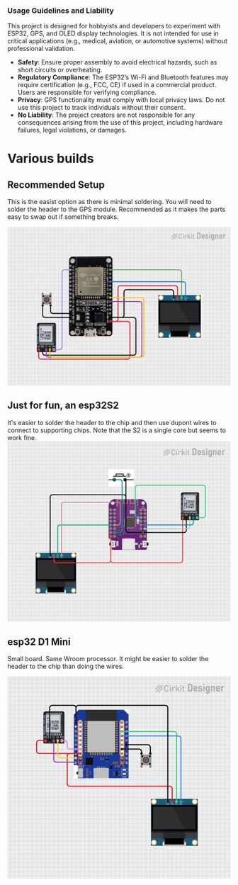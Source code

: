 
### Usage Guidelines and Liability
This project is designed for hobbyists and developers to experiment with ESP32, GPS, and OLED display technologies.  It is not intended for use in critical applications (e.g., medical, aviation, or automotive systems) without professional validation.

- **Safety**: Ensure proper assembly to avoid electrical hazards, such as short circuits or overheating.
- **Regulatory Compliance**: The ESP32’s Wi-Fi and Bluetooth features may require certification (e.g., FCC, CE) if used in a commercial product. Users are responsible for verifying compliance.
- **Privacy**: GPS functionality must comply with local privacy laws. Do not use this project to track individuals without their consent.
- **No Liability**: The project creators are not responsible for any consequences arising from the use of this project, including hardware failures, legal violations, or damages.

# Various builds

## Recommended Setup
This is the easist option as there is minimal soldering. You will need to solder the header to the GPS module. Recommended as it makes the parts easy to swap out if something breaks. 

![ESP32 WROOM DEVKIT](/images/esp32_wroom_devkit_circuit_image.png)

## Just for fun, an esp32S2
It's easier to solder the header to the chip and then use dupont wires to connect to supporting chips. Note that the S2 is a single core but seems to work fine.
![ESP32S2](/images/esp32S2_circuit_image.png)

## esp32 D1 Mini
Small board. Same Wroom processor. It might be easier to solder the header to the chip than doing the wires.

![ESP32-D1-Mini](/images/esp32-d1-mini-circuit_image.png)
